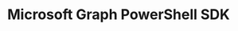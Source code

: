 ---
title: "Microsoft Graph PowerShell SDK"
description: "The Microsoft Graph PowerShell SDK acts as an API wrapper for the Microsoft Graph APIs, exposing the entire API set for use in PowerShell. It contains a set of cmdlets that helps you manage identities at scale from automating tasks to managing users in bulk using Microsoft Entra ID."
image: "images/tools-background-graph-powershell-sdk.webp"
externalUrl: "https://www.powershellgallery.com/packages/Microsoft.Graph"
---